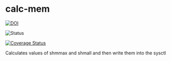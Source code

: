 calc-mem
========

[![DOI](https://zenodo.org/badge/4102/sinfallas/calc-mem.svg)](https://zenodo.org/badge/latestdoi/4102/sinfallas/calc-mem)

![Status](https://api.travis-ci.org/sinfallas/calc-mem.svg) 

[![Coverage Status](https://coveralls.io/repos/sinfallas/calc-mem/badge.svg?branch=master&service=github)](https://coveralls.io/github/sinfallas/calc-mem?branch=master)

Calculates values of shmmax and shmall and then write them into the sysctl

